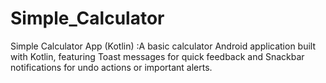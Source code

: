 # Simple_Calculator
Simple Calculator App (Kotlin) :A basic calculator Android application built with Kotlin, featuring Toast messages for quick feedback and Snackbar notifications for undo actions or important alerts.  
